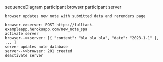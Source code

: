 sequenceDiagram
participant browser
participant server

    browser updates new note with submitted data and rerenders page

    browser->>server: POST https://fulltack-exampleapp.herokuapp.com/new_note_spa
    activate server
    browser-->>server: [{ "content": "bla bla bla", "date": "2023-1-1" }, ... ]
    server updates note database
    server-->>browser: 201 created
    deactivate server
